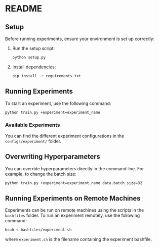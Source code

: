 # README

## Setup
Before running experiments, ensure your environment is set up correctly:

1. Run the setup script:
   ```bash
   python setup.py
   ```
2. Install dependencies:
   ```bash
   pip install -r requirements.txt
   ```

## Running Experiments
To start an experiment, use the following command:
```bash
python train.py +experiment=experiment_name
```

### Available Experiments
You can find the different experiment configurations in the `configs/experiment/` folder.

## Overwriting Hyperparameters
You can override hyperparameters directly in the command line. For example, to change the batch size:
```bash
python train.py +experiment=experiment_name data.batch_size=32
```

## Running Experiments on Remote Machines
Experiments can be run on remote machines using the scripts in the `bashfiles` folder. To run an experiment remotely, use the following command:
```bash
bsub < bashfiles/experiment.sh
```
where `experiment.sh` is the filename containing the experiment bashfile.

